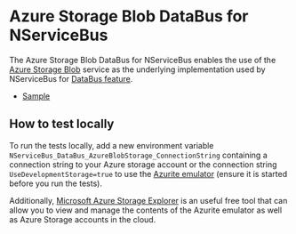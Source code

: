 # Azure Storage Blob DataBus for NServiceBus

The Azure Storage Blob DataBus for NServiceBus enables the use of the [Azure Storage Blob](https://azure.microsoft.com/en-us/documentation/services/storage/) service as the underlying implementation used by NServiceBus for [DataBus feature](http://docs.particular.net/nservicebus/messaging/databus).

 * [Sample](http://docs.particular.net/samples/azure/blob-storage-databus/)

## How to test locally

To run the tests locally, add a new environment variable `NServiceBus_DataBus_AzureBlobStorage_ConnectionString` containing a connection string to your Azure storage account or the connection string `UseDevelopmentStorage=true` to use the [Azurite emulator](https://docs.microsoft.com/en-us/azure/storage/common/storage-use-azurite) (ensure it is started before you run the tests).

Additionally, [Microsoft Azure Storage Explorer](https://azure.microsoft.com/en-us/products/storage/storage-explorer) is an useful free tool that can allow you to view and manage the contents of the Azurite emulator as well as Azure Storage accounts in the cloud.
